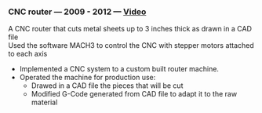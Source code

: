 ### CNC router — 2009 - 2012 — [Video](https://www.youtube.com/watch?v=aiiE8h8b_Uk)

  A CNC router that cuts metal sheets up to 3 inches thick as drawn in a CAD file\
  Used the software MACH3 to control the CNC with stepper motors attached to each axis

- Implemented a CNC system to a custom built router machine.
- Operated the machine for production use:
  - Drawed in a CAD file the pieces that will be cut
  - Modified G-Code generated from CAD file to adapt it to the raw material